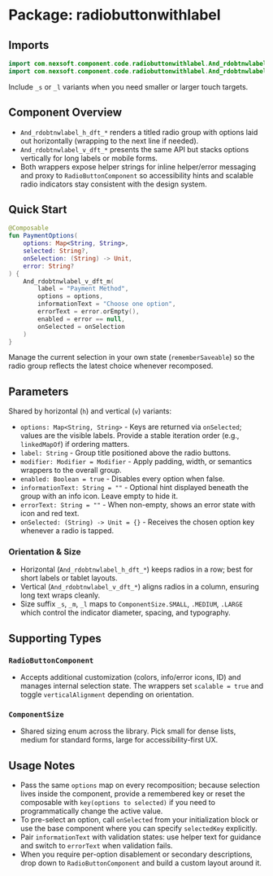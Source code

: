 # Package: radiobuttonwithlabel

## Imports
```kotlin
import com.nexsoft.component.code.radiobuttonwithlabel.And_rdobtnwlabel_h_dft_m
import com.nexsoft.component.code.radiobuttonwithlabel.And_rdobtnwlabel_v_dft_m
```
Include `_s` or `_l` variants when you need smaller or larger touch targets.

## Component Overview
- `And_rdobtnwlabel_h_dft_*` renders a titled radio group with options laid out horizontally (wrapping to the next line if needed).
- `And_rdobtnwlabel_v_dft_*` presents the same API but stacks options vertically for long labels or mobile forms.
- Both wrappers expose helper strings for inline helper/error messaging and proxy to `RadioButtonComponent` so accessibility hints and scalable radio indicators stay consistent with the design system.

## Quick Start
```kotlin
@Composable
fun PaymentOptions(
    options: Map<String, String>,
    selected: String?,
    onSelection: (String) -> Unit,
    error: String?
) {
    And_rdobtnwlabel_v_dft_m(
        label = "Payment Method",
        options = options,
        informationText = "Choose one option",
        errorText = error.orEmpty(),
        enabled = error == null,
        onSelected = onSelection
    )
}
```
Manage the current selection in your own state (`rememberSaveable`) so the radio group reflects the latest choice whenever recomposed.

## Parameters
Shared by horizontal (`h`) and vertical (`v`) variants:
- `options: Map<String, String>` - Keys are returned via `onSelected`; values are the visible labels. Provide a stable iteration order (e.g., `linkedMapOf`) if ordering matters.
- `label: String` - Group title positioned above the radio buttons.
- `modifier: Modifier = Modifier` - Apply padding, width, or semantics wrappers to the overall group.
- `enabled: Boolean = true` - Disables every option when false.
- `informationText: String = ""` - Optional hint displayed beneath the group with an info icon. Leave empty to hide it.
- `errorText: String = ""` - When non-empty, shows an error state with icon and red text.
- `onSelected: (String) -> Unit = {}` - Receives the chosen option key whenever a radio is tapped.

### Orientation & Size
- Horizontal (`And_rdobtnwlabel_h_dft_*`) keeps radios in a row; best for short labels or tablet layouts.
- Vertical (`And_rdobtnwlabel_v_dft_*`) aligns radios in a column, ensuring long text wraps cleanly.
- Size suffix `_s`, `_m`, `_l` maps to `ComponentSize.SMALL`, `.MEDIUM`, `.LARGE` which control the indicator diameter, spacing, and typography.

## Supporting Types
### `RadioButtonComponent`
- Accepts additional customization (colors, info/error icons, ID) and manages internal selection state. The wrappers set `scalable = true` and toggle `verticalAlignment` depending on orientation.

### `ComponentSize`
- Shared sizing enum across the library. Pick small for dense lists, medium for standard forms, large for accessibility-first UX.

## Usage Notes
- Pass the same `options` map on every recomposition; because selection lives inside the component, provide a remembered key or reset the composable with `key(options to selected)` if you need to programmatically change the active value.
- To pre-select an option, call `onSelected` from your initialization block or use the base component where you can specify `selectedKey` explicitly.
- Pair `informationText` with validation states: use helper text for guidance and switch to `errorText` when validation fails.
- When you require per-option disablement or secondary descriptions, drop down to `RadioButtonComponent` and build a custom layout around it.
